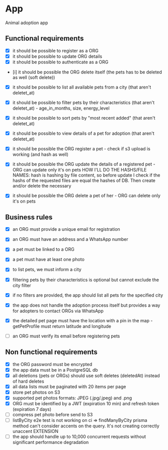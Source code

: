 # App

Animal adoption app


## Functional requirements

- [x] it should be possible to register as a ORG
- [x] it should be possible to update ORG details
- [x] it should be possible to authenticate as a ORG
- [i] it should be possible the ORG delete itself (the pets has to be deleted as well (soft delete))
- [x] it should be possible to list all available pets from a city (that aren't deletet_at)
- [x] it should be possible to filter pets by their characteristics (that aren't deletet_at) - age_in_months, size, energy_level
- [x] it should be possible to sort pets by "most recent added" (that aren't deletet_at)
- [x] it should be possible to view details of a pet for adoption (that aren't deletet_at)
- [x] it should be possible the ORG register a pet - check if s3 upload is working (and hash as well)
- [x] it should be possible the ORG update the details of a registered pet - ORG can update only it's on pets
  HOW I'LL DO THE HASHS/FILE NAMES: hash is hashing by file content, so before update I check if the hashs of the requested files are equal the hashes of DB. Then create and/or delete the necessary
- [x] it should be possible the ORG delete a pet of her - ORG can delete only it's on pets


## Business rules

- [x] an ORG must provide a unique email for registration
- [x] an ORG must have an address and a WhatsApp number
- [x] a pet must be linked to a ORG
- [x] a pet must have at least one photo
- [x] to list pets, we must inform a city
- [x] filtering pets by their characteristics is optional but cannot exclude the city filter
- [x] if no filters are provided, the app should list all pets for the specified city
- [x] the app does not handle the adoption process itself but provides a way for adopters to contact ORGs via WhatsApp
- [x] the detailed pet page must have the location with a pin in the map - getPetProfile must return latitude and longitude
- [ ] an ORG must verify its email before registering pets


## Non functional requirements

- [x] the ORG password must be encrypted
- [x] the app data must be in a PostgreSQL db
- [x] all deletions (pets or ORGs) should use soft deletes (deletedAt) instead of hard deletes
- [x] all data lists must be paginated with 20 items per page
- [x] store pet photos on S3
- [x] supported pet photos formats: JPEG (.jpg/.jpeg) and .png
- [x] ORG must be identified by a JWT (expiration 10 min) and refresh token (expiration 7 days)
- [ ] compress pet photo before send to S3
- [ ] listByCity e2e test is not working on ci => findManyByCity prisma method can't consider accents on the query. It's not creating correctly unaccent EXTENSION
- [ ] the app should handle up to 10,000 concurrent requests without significant performance degradation